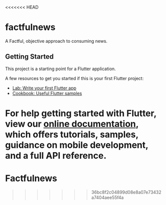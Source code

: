 <<<<<<< HEAD
# factfulnews

A Factful, objective approach to consuming news.

## Getting Started

This project is a starting point for a Flutter application.

A few resources to get you started if this is your first Flutter project:

- [Lab: Write your first Flutter app](https://flutter.io/docs/get-started/codelab)
- [Cookbook: Useful Flutter samples](https://flutter.io/docs/cookbook)

For help getting started with Flutter, view our 
[online documentation](https://flutter.io/docs), which offers tutorials, 
samples, guidance on mobile development, and a full API reference.
=======
# Factfulnews
>>>>>>> 36bc8f2c04899d08e8a07e73432a7404aee55f4a
